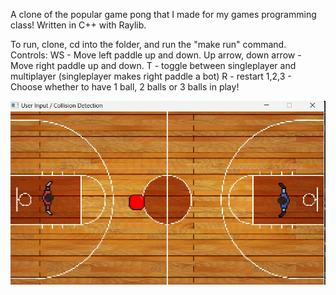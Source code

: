 A clone of the popular game pong that I made for my games programming class! 
Written in C++ with Raylib. 

To run, clone, cd into the folder, and run the "make run" command. 
Controls:
WS - Move left paddle up and down.
Up arrow, down arrow - Move right paddle up and down.
T - toggle between singleplayer and multiplayer (singleplayer makes right paddle a bot)
R - restart
1,2,3 - Choose whether to have 1 ball, 2 balls or 3 balls in play! 


![alt text](readme/gameplay.png)
